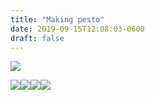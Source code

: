 ```yaml
---
title: "Making pesto"
date: 2019-09-15T12:08:03-0600
draft: false
---
```






[![](/images/2019/1fe1963706.jpg)](http://ianwhitney.micro.blog/uploads/2019/1fe1963706.jpg)

[![](/images/2019/5b49511555.jpg)](http://ianwhitney.micro.blog/uploads/2019/5b49511555.jpg)[![](uploads/2019/e5121700d2.jpg)](http://ianwhitney.micro.blog/uploads/2019/e5121700d2.jpg)[![](uploads/2019/e3f3b1fc22.jpg)](http://ianwhitney.micro.blog/uploads/2019/e3f3b1fc22.jpg)[![](uploads/2019/be13e5e9d0.jpg)](http://ianwhitney.micro.blog/uploads/2019/be13e5e9d0.jpg)



